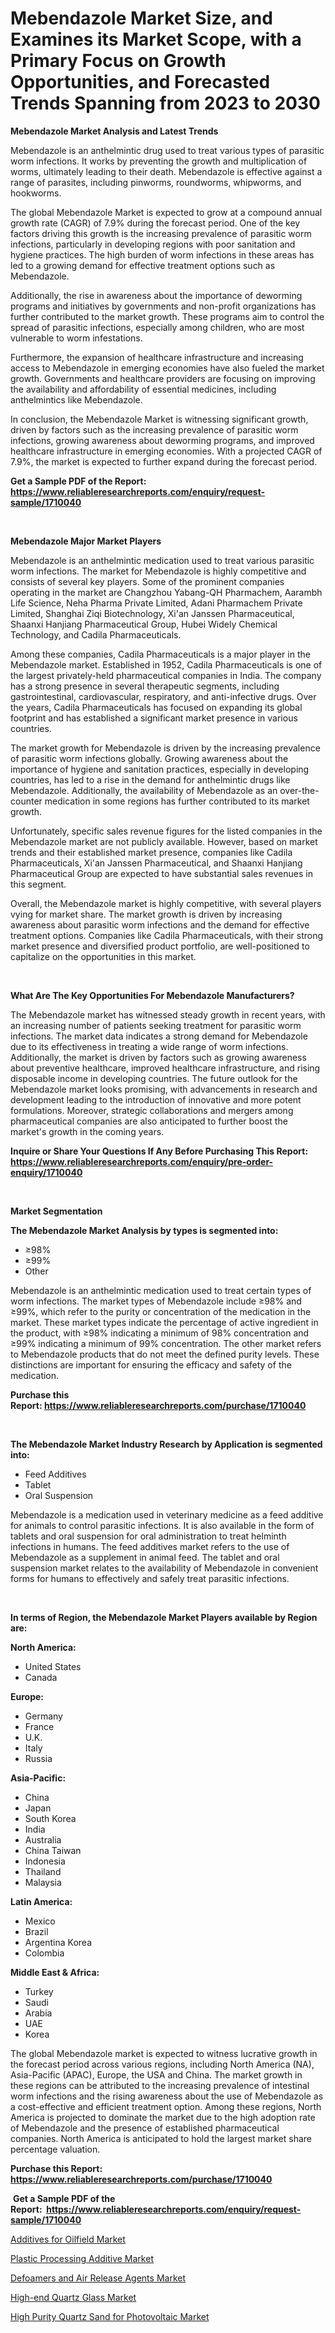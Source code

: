 <p><h1>Mebendazole Market Size, and Examines its Market Scope, with a Primary Focus on Growth Opportunities, and Forecasted Trends Spanning from 2023 to 2030</h1></p><p><strong>Mebendazole Market Analysis and Latest Trends</strong></p>
<p><p>Mebendazole is an anthelmintic drug used to treat various types of parasitic worm infections. It works by preventing the growth and multiplication of worms, ultimately leading to their death. Mebendazole is effective against a range of parasites, including pinworms, roundworms, whipworms, and hookworms.</p><p>The global Mebendazole Market is expected to grow at a compound annual growth rate (CAGR) of 7.9% during the forecast period. One of the key factors driving this growth is the increasing prevalence of parasitic worm infections, particularly in developing regions with poor sanitation and hygiene practices. The high burden of worm infections in these areas has led to a growing demand for effective treatment options such as Mebendazole.</p><p>Additionally, the rise in awareness about the importance of deworming programs and initiatives by governments and non-profit organizations has further contributed to the market growth. These programs aim to control the spread of parasitic infections, especially among children, who are most vulnerable to worm infestations.</p><p>Furthermore, the expansion of healthcare infrastructure and increasing access to Mebendazole in emerging economies have also fueled the market growth. Governments and healthcare providers are focusing on improving the availability and affordability of essential medicines, including anthelmintics like Mebendazole.</p><p>In conclusion, the Mebendazole Market is witnessing significant growth, driven by factors such as the increasing prevalence of parasitic worm infections, growing awareness about deworming programs, and improved healthcare infrastructure in emerging economies. With a projected CAGR of 7.9%, the market is expected to further expand during the forecast period.</p></p>
<p><strong>Get a Sample PDF of the Report:&nbsp; <a href="https://www.reliableresearchreports.com/enquiry/request-sample/1710040">https://www.reliableresearchreports.com/enquiry/request-sample/1710040</a></strong></p>
<p>&nbsp;</p>
<p><strong>Mebendazole Major Market Players</strong></p>
<p><p>Mebendazole is an anthelmintic medication used to treat various parasitic worm infections. The market for Mebendazole is highly competitive and consists of several key players. Some of the prominent companies operating in the market are Changzhou Yabang-QH Pharmachem, Aarambh Life Science, Neha Pharma Private Limited, Adani Pharmachem Private Limited, Shanghai Ziqi Biotechnology, Xi'an Janssen Pharmaceutical, Shaanxi Hanjiang Pharmaceutical Group, Hubei Widely Chemical Technology, and Cadila Pharmaceuticals.</p><p>Among these companies, Cadila Pharmaceuticals is a major player in the Mebendazole market. Established in 1952, Cadila Pharmaceuticals is one of the largest privately-held pharmaceutical companies in India. The company has a strong presence in several therapeutic segments, including gastrointestinal, cardiovascular, respiratory, and anti-infective drugs. Over the years, Cadila Pharmaceuticals has focused on expanding its global footprint and has established a significant market presence in various countries.</p><p>The market growth for Mebendazole is driven by the increasing prevalence of parasitic worm infections globally. Growing awareness about the importance of hygiene and sanitation practices, especially in developing countries, has led to a rise in the demand for anthelmintic drugs like Mebendazole. Additionally, the availability of Mebendazole as an over-the-counter medication in some regions has further contributed to its market growth.</p><p>Unfortunately, specific sales revenue figures for the listed companies in the Mebendazole market are not publicly available. However, based on market trends and their established market presence, companies like Cadila Pharmaceuticals, Xi'an Janssen Pharmaceutical, and Shaanxi Hanjiang Pharmaceutical Group are expected to have substantial sales revenues in this segment.</p><p>Overall, the Mebendazole market is highly competitive, with several players vying for market share. The market growth is driven by increasing awareness about parasitic worm infections and the demand for effective treatment options. Companies like Cadila Pharmaceuticals, with their strong market presence and diversified product portfolio, are well-positioned to capitalize on the opportunities in this market.</p></p>
<p>&nbsp;</p>
<p><strong>What Are The Key Opportunities For Mebendazole Manufacturers?</strong></p>
<p><p>The Mebendazole market has witnessed steady growth in recent years, with an increasing number of patients seeking treatment for parasitic worm infections. The market data indicates a strong demand for Mebendazole due to its effectiveness in treating a wide range of worm infections. Additionally, the market is driven by factors such as growing awareness about preventive healthcare, improved healthcare infrastructure, and rising disposable income in developing countries. The future outlook for the Mebendazole market looks promising, with advancements in research and development leading to the introduction of innovative and more potent formulations. Moreover, strategic collaborations and mergers among pharmaceutical companies are also anticipated to further boost the market's growth in the coming years.</p></p>
<p><strong>Inquire or Share Your Questions If Any Before Purchasing This Report: <a href="https://www.reliableresearchreports.com/enquiry/pre-order-enquiry/1710040">https://www.reliableresearchreports.com/enquiry/pre-order-enquiry/1710040</a></strong></p>
<p>&nbsp;</p>
<p><strong>Market Segmentation</strong></p>
<p><strong>The Mebendazole Market Analysis by types is segmented into:</strong></p>
<p><ul><li>≥98%</li><li>≥99%</li><li>Other</li></ul></p>
<p><p>Mebendazole is an anthelmintic medication used to treat certain types of worm infections. The market types of Mebendazole include ≥98% and ≥99%, which refer to the purity or concentration of the medication in the market. These market types indicate the percentage of active ingredient in the product, with ≥98% indicating a minimum of 98% concentration and ≥99% indicating a minimum of 99% concentration. The other market refers to Mebendazole products that do not meet the defined purity levels. These distinctions are important for ensuring the efficacy and safety of the medication.</p></p>
<p><strong>Purchase this Report:&nbsp;<a href="https://www.reliableresearchreports.com/purchase/1710040">https://www.reliableresearchreports.com/purchase/1710040</a></strong></p>
<p>&nbsp;</p>
<p><strong>The Mebendazole Market Industry Research by Application is segmented into:</strong></p>
<p><ul><li>Feed Additives</li><li>Tablet</li><li>Oral Suspension</li></ul></p>
<p><p>Mebendazole is a medication used in veterinary medicine as a feed additive for animals to control parasitic infections. It is also available in the form of tablets and oral suspension for oral administration to treat helminth infections in humans. The feed additives market refers to the use of Mebendazole as a supplement in animal feed. The tablet and oral suspension market relates to the availability of Mebendazole in convenient forms for humans to effectively and safely treat parasitic infections.</p></p>
<p>&nbsp;</p>
<p><strong>In terms of Region, the Mebendazole Market Players available by Region are:</strong></p>
<p>
    <p> <strong> North America: </strong>
        <ul>
            <li>United States</li>
            <li>Canada</li>
        </ul>
        </p> 
    <p> <strong> Europe: </strong>
        <ul>
            <li>Germany</li>
            <li>France</li>
            <li>U.K.</li>
            <li>Italy</li>
            <li>Russia</li>
        </ul>
        </p> 
    <p> <strong> Asia-Pacific: </strong>
        <ul>
            <li>China</li>
            <li>Japan</li>
            <li>South Korea</li>
            <li>India</li>
            <li>Australia</li>
            <li>China Taiwan</li>
            <li>Indonesia</li>
            <li>Thailand</li>
            <li>Malaysia</li>
        </ul>
        </p> 
    <p> <strong> Latin America: </strong>
        <ul>
            <li>Mexico</li>
            <li>Brazil</li>
            <li>Argentina Korea</li>
            <li>Colombia</li>
        </ul>
        </p> 
    <p> <strong> Middle East & Africa: </strong>
        <ul>
            <li>Turkey</li>
            <li>Saudi</li>
            <li>Arabia</li>
            <li>UAE</li>
            <li>Korea</li>
        </ul>
    </p>
    </p>
<p><p>The global Mebendazole market is expected to witness lucrative growth in the forecast period across various regions, including North America (NA), Asia-Pacific (APAC), Europe, the USA and China. The market growth in these regions can be attributed to the increasing prevalence of intestinal worm infections and the rising awareness about the use of Mebendazole as a cost-effective and efficient treatment option. Among these regions, North America is projected to dominate the market due to the high adoption rate of Mebendazole and the presence of established pharmaceutical companies. North America is anticipated to hold the largest market share percentage valuation.</p></p>
<p><strong>Purchase this Report: <a href="https://www.reliableresearchreports.com/purchase/1710040">https://www.reliableresearchreports.com/purchase/1710040</a></strong></p>
<p>&nbsp;<strong>Get a Sample PDF of the Report:&nbsp;&nbsp;<a href="https://www.reliableresearchreports.com/enquiry/request-sample/1710040">https://www.reliableresearchreports.com/enquiry/request-sample/1710040</a></strong></p>
<p><strong></strong></p>
<p><p><a href="https://medium.com/@abdulkazi7580/additives-for-oilfield-market-insight-market-trends-growth-forecasted-from-2023-to-2030-84b6db60eff4">Additives for Oilfield Market</a></p><p><a href="https://medium.com/@ryansai15420/plastic-processing-additive-market-trends-and-market-analysis-forecasted-for-period-2023-2030-eb3507cd9a45">Plastic Processing Additive Market</a></p><p><a href="https://medium.com/@taraktanay7654/defoamers-and-air-release-agents-market-size-market-outlook-and-market-forecast-2023-to-2030-4efc20be19a7">Defoamers and Air Release Agents Market</a></p><p><a href="https://medium.com/@zaidjeet11730/high-end-quartz-glass-market-furnishes-information-on-market-share-market-trends-and-market-b4436ead88eb">High-end Quartz Glass Market</a></p><p><a href="https://medium.com/@jinkhatum1452/high-purity-quartz-sand-for-photovoltaic-market-size-and-market-trends-complete-industry-overview-1b99552ddcf5">High Purity Quartz Sand for Photovoltaic Market</a></p></p>